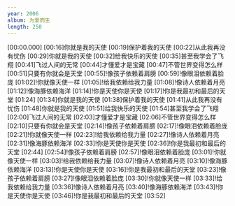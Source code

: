 ```yaml
---
year: 2006
album: 为爱而生
length: 250
---
```

[00:00.000]
[00:16]你就是我的天使
[00:19]保护着我的天使
[00:22]从此我再没有忧伤
[00:29]你就是我的天使
[00:32]给我快乐的天使
[00:35]甚至我学会了飞翔
[00:41]飞过人间的无常
[00:44]才懂爱才是宝藏
[00:47]不管世界变得怎么样
[00:51]只要有你就会是天堂
[00:55]!像孩子依赖着肩膀
[00:59]!像眼泪依赖着脸庞
[01:02]!你就像天使一样
[01:05]!给我依赖给我力量
[01:08]!像诗人依赖着月亮
[01:12]!像海豚依赖海洋
[01:14]!你是天使你是天使
[01:17]!你是我最初和最后的天堂
[01:24]
[01:34]你就是我的天使
[01:38]保护着我的天使
[01:41]从此我再没有忧伤
[01:48]你就是我的天使
[01:51]给我快乐的天使
[01:54]甚至我学会了飞翔
[02:00]飞过人间的无常
[02:03]才懂爱才是宝藏
[02:06]不管世界变得怎么样
[02:10]只要有你就会是天堂
[02:14]!像孩子依赖着肩膀
[02:17]!像眼泪依赖着脸庞
[02:21]!你就像天使一样
[02:23]!给我依赖给我力量
[02:27]!像诗人依赖着月亮
[02:31]!像海豚依赖海洋
[02:33]!你是天使你是天使
[02:36]!你是我最初和最后的天堂
[02:44]
[02:54]!像孩子依赖着肩膀
[02:57]!像眼泪依赖着脸庞
[03:01]!你就像天使一样
[03:03]!给我依赖给我力量
[03:07]!像诗人依赖着月亮
[03:10]!像海豚依赖海洋
[03:13]!你是天使你是天使
[03:16]!你是我最初和最后的天堂
[03:23]!像孩子依赖着肩膀
[03:27]!像眼泪依赖着脸庞
[03:30]!你就像天使一样
[03:33]!给我依赖给我力量
[03:36]!像诗人依赖着月亮
[03:40]!像海豚依赖海洋
[03:43]!你是天使你是天使
[03:46]!你是我最初和最后的天堂
[03:52]